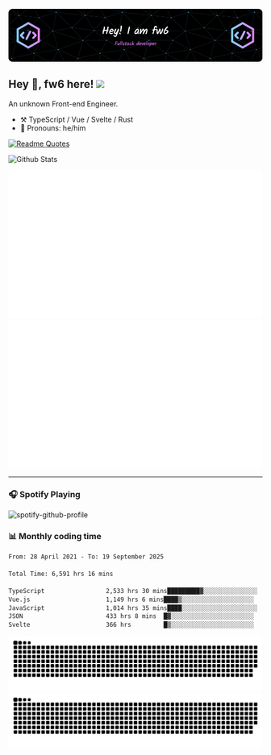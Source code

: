 ![Header](github-header-image.png)

## Hey 👋, fw6 here! <img src="https://github.githubassets.com/images/mona-whisper.gif" height="24" />


An unknown Front-end Engineer.

-   :hammer_and_pick: TypeScript / Vue / Svelte / Rust
-   :man: Pronouns: he/him


[![Readme Quotes](https://quotes-github-readme.vercel.app/api?type=horizontal&theme=algolia)](https://github.com/piyushsuthar/github-readme-quotes)



![Github Stats](https://github-readme-stats.vercel.app/api?username=fw6&bg_color=30,e96443,904e95&title_color=fff&text_color=fff)

![](https://raw.githubusercontent.com/fw6/github-stats-transparent/output/generated/overview.svg)
![](https://raw.githubusercontent.com/fw6/github-stats-transparent/output/generated/languages.svg)


---

### 🎧 Spotify Playing

<!-- ![spotify-github-profile](/img/default.svg) -->

![spotify-github-profile](https://spotify-github-profile.vercel.app/api/view.svg?uid=r6wn4hdvypv0lkzyrj0e0pjct&cover_image=true&theme=default&show_offline=true&background_color=9a10ad&interchange=true&bar_color_cover=true)



### :bar_chart: Monthly coding time 

<!--START_SECTION:waka-->

```txt
From: 28 April 2021 - To: 19 September 2025

Total Time: 6,591 hrs 16 mins

TypeScript                 2,533 hrs 30 mins█████████▓░░░░░░░░░░░░░░░   38.44 %
Vue.js                     1,149 hrs 6 mins████▒░░░░░░░░░░░░░░░░░░░░   17.43 %
JavaScript                 1,014 hrs 35 mins████░░░░░░░░░░░░░░░░░░░░░   15.39 %
JSON                       433 hrs 8 mins  █▓░░░░░░░░░░░░░░░░░░░░░░░   06.57 %
Svelte                     366 hrs         █▒░░░░░░░░░░░░░░░░░░░░░░░   05.55 %
```

<!--END_SECTION:waka-->




![github contribution grid snake animation](https://raw.githubusercontent.com/platane/platane/output/github-contribution-grid-snake-dark.svg#gh-dark-mode-only)![github contribution grid snake animation](https://raw.githubusercontent.com/platane/platane/output/github-contribution-grid-snake.svg#gh-light-mode-only)
